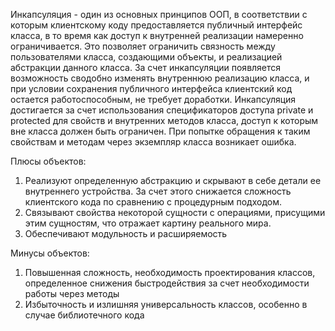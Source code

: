 Инкапсуляция - один из основных принципов ООП, в соответствии с которым клиентскому коду предоставляется публичный интерфейс класса, в то время как доступ к внутренней реализации намеренно ограничивается.
Это позволяет ограничить связность между пользователями класса, создающими объекты, и реализацией абстракции данного класса. 
За счет инкапсуляции появляется возможность сводобно изменять внутреннюю реализацию класса, и при условии сохранения публичного интерфейса клиентский код остается работоспособным, не требует доработки.
Инкапсуляция достигается за счет использования спецификаторов доступа private и protected для свойств и внутренних методов класса, доступ к которым вне класса должен быть ограничен. При попытке обращения к таким свойствам и методам через
экземпляр класса возникает ошибка.

Плюсы объектов:
1. Реализуют определенную абстракцию и скрывают в себе детали ее внутреннего устройства. За счет этого снижается сложность клиентского кода по сравнению с процедурным подходом.
2. Связывают свойства некоторой сущности с операциями, присущими этим сущностям, что отражает картину реального мира.
3. Обеспечивают модульность и расширяемость

Минусы объектов:

1. Повышенная сложность, необходимость проектирования классов, определенное снижения быстродействия за счет необходимости работы через методы
2. Избыточность и излишняя универсальность классов, особенно в случае библиотечного кода 